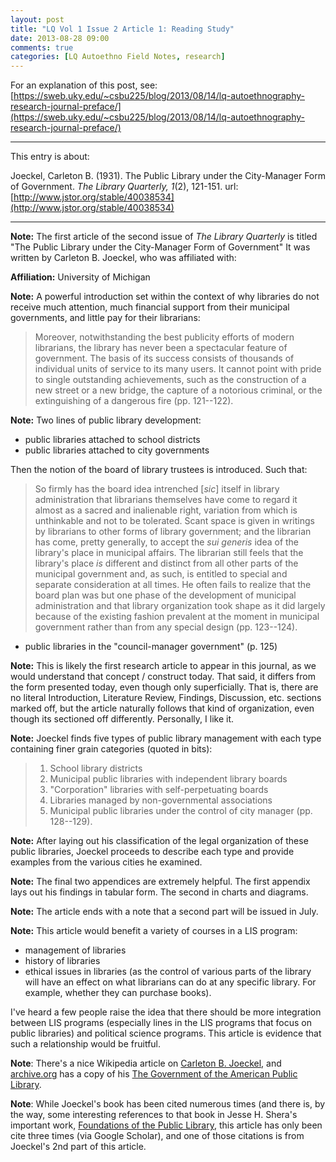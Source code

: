```yaml
---
layout: post
title: "LQ Vol 1 Issue 2 Article 1: Reading Study"
date: 2013-08-28 09:00
comments: true
categories: [LQ Autoethno Field Notes, research]
---
```


For an explanation of this post, see:
[https://sweb.uky.edu/~csbu225/blog/2013/08/14/lq-autoethnography-research-journal-preface/](https://sweb.uky.edu/~csbu225/blog/2013/08/14/lq-autoethnography-research-journal-preface/)

---

This entry is about:

Joeckel, Carleton B. (1931). The Public Library under the
City-Manager Form of Government. *The Library Quarterly, 1*(2),
121-151. url:[http://www.jstor.org/stable/40038534](http://www.jstor.org/stable/40038534)

---

**Note:** The first article of the second issue of *The Library
Quarterly* is titled "The Public Library under the City-Manager
Form of Government" It was written by Carleton B. Joeckel, who was
affiliated with:

**Affiliation:** University of Michigan

**Note:** A powerful introduction set within the context of why
libraries do not receive much attention, much financial support
from their municipal governments, and little pay for their
librarians:

> Moreover, notwithstanding the best publicity efforts of modern
> librarians, the library has never been a spectacular feature of
> government. The basis of its success consists of thousands of
> individual units of service to its many users. It cannot point
> with pride to single outstanding achievements, such as the
> construction of a new street or a new bridge, the capture of a
> notorious criminal, or the extinguishing of a dangerous fire
> (pp. 121--122).

**Note:** Two lines of public library development:

- public libraries attached to school districts
- public libraries attached to city governments

Then the notion of the board of library trustees is introduced.
Such that:

> So firmly has the board idea intrenched [*sic*] itself in
> library administration that librarians themselves have come to
> regard it almost as a sacred and inalienable right, variation
> from which is unthinkable and not to be tolerated. Scant space
> is given in writings by librarians to other forms of library
> government; and the librarian has come, pretty generally, to
> accept the *sui generis* idea of the library's place in
> municipal affairs. The librarian still feels that the library's
> place *is* different and distinct from all other parts of the
> municipal government and, as such, is entitled to special and
> separate consideration at all times. He often fails to realize
> that the board plan was but one phase of the development of
> municipal administration and that library organization took
> shape as it did largely because of the existing fashion
> prevalent at the moment in municipal government rather than from
> any special design (pp. 123--124).

- public libraries in the "council-manager government" (p. 125)

**Note:** This is likely the first research article to appear in
this journal, as we would understand that concept / construct
today. That said, it differs from the form presented today, even
though only superficially. That is, there are no literal
Introduction, Literature Review, Findings, Discussion, etc.
sections marked off, but the article naturally follows that kind
of organization, even though its sectioned off differently.
Personally, I like it.

**Note:** Joeckel finds five types of public library management
with each type containing finer grain categories (quoted in bits):

> 1. School library districts
> 2. Municipal public libraries with independent library boards
> 3. "Corporation" libraries with self-perpetuating boards
> 4. Libraries managed by non-governmental associations
> 5. Municipal public libraries under the control of city manager
   (pp. 128--129).

**Note:** After laying out his classification of the legal
organization of these public libraries, Joeckel proceeds to
describe each type and provide examples from the various cities he
examined. 

**Note:** The final two appendices are extremely helpful. The
first appendix lays out his findings in tabular form. The second
in charts and diagrams.

**Note:** The article ends with a note that a second part will be
issued in July.

**Note:** This article would benefit a variety of courses in a LIS
program:

- management of libraries
- history of libraries
- ethical issues in libraries (as the control of various parts of
  the library will have an effect on what librarians can do at any
  specific library. For example, whether they can purchase books).

I've heard a few people raise the idea that there should be more
integration between LIS programs (especially lines in the LIS
programs that focus on public libraries) and political science
programs. This article is evidence that such a relationship would
be fruitful.

**Note**: There's a nice Wikipedia article on [Carleton B.
Joeckel](http://en.wikipedia.org/wiki/Carleton_B._Joeckel), and
[archive.org](http://archive.org) has a copy of his [The
Government of the American Public
Library](http://archive.org/details/governmentofthea010579mbp).

**Note**: While Joeckel's book has been cited numerous times (and
there is, by the way, some interesting references to that book in
Jesse H. Shera's important work, [Foundations of the Public
Library](http://archive.org/details/foundationsofthe012037mbp),
this article has only been cite three times (via Google Scholar),
and one of those citations is from Joeckel's 2nd part of this
article.
